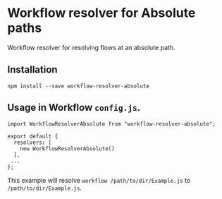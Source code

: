 # Workflow resolver for Absolute paths

Workflow resolver for resolving flows at an absolute path.

## Installation

```
npm install --save workflow-resolver-absolute
```

## Usage in Workflow `config.js`.

```
import WorkflowResolverAbsolute from "workflow-resolver-absolute";

export default {
  resolvers: [
    new WorkflowResolverAbsolute()
  ],
 ...
};
```

This example will resolve `workflow /path/to/dir/Example.js` to `/path/to/dir/Example.js`.
